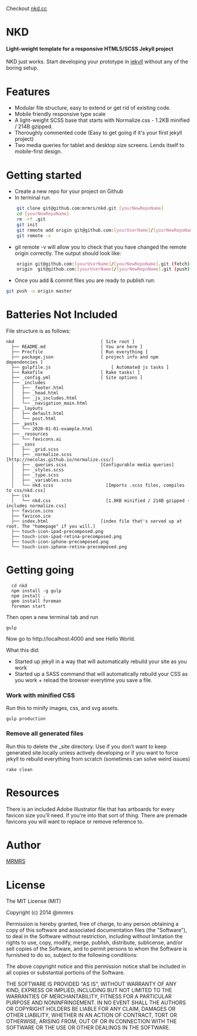 Checkout [nkd.cc](http://nkd.cc "NKD")

# NKD

#### Light-weight template for a responsive HTML5/SCSS Jekyll project

NKD just works.
Start developing your prototype in [jekyll](http://jekyllrb.com "Jekyll - Simple, blog-aware, static sites")
without any of the boring setup.

# Features

* Modular file structure, easy to extend or get rid of existing code.
* Mobile friendly responsive type scale
* A light-weight SCSS base that starts with Normalize.css - 1.2KB minified / 214B gzipped.
* Thoroughly commented code (Easy to get going if it's your first jekyll project)
* Two media queries for tablet and desktop size screens. Lends itself to mobile-first design.

# Getting started

* Create a new repo for your project on Github
* In terminal run
```bash
    git clone git@github.com:mrmrs/nkd.git [yourNewRepoName]
    cd [yourNewRepoName]
    rm -rf .git
    git init
    git remote add origin git@github.com:[yourUserName]/[yourNewRepoName].git
    git remote -v
```

* git remote -v will allow you to check that you have changed the remote origin correctly. The output should look like:
```bash
    origin git@github.com:[yourUserName]/[yourNewRepoName].git (fetch)
    origin  git@github.com:[yourUserName]/[yourNewRepoName].git (push)
```

* Once you add & commit files you are ready to publish run:
```bash
git push -u origin master
```

# Batteries Not Included

File structure is as follows:

```
nkd                                 [ Site root ]
  ├── README.md                     [ You are here ]
  ├── Procfile                      [ Run everything ]
  ├── package.json                  [ project info and npm dependencies ]
  ├── gulpfile.js                       [ Automated js tasks ]
  ├── Rakefile                      [ Rake tasks! ]
  ├── _config.yml                   [ Site options ]
  ├── _includes
  │   ├── _footer.html
  │   ├── _head.html
  │   ├── _js_includes.html
  │   └── _navigation_main.html
  ├── _layouts
  │   ├── default.html
  │   └── post.html
  ├── _posts
  │   └── 2020-01-01-example.html
  ├── _resources
  │   └── favicons.ai
  ├── _sass
  │   ├── _grid.scss
  │   ├── _normalize.scss           [http://necolas.github.io/normalize.css/]
  │   ├── _queries.scss             [Configurable media queries]
  │   ├── _styles.scss
  │   ├── _type.scss
  │   ├── _variables.scss
  │   └── nkd.scss                    [Imports .scss files, compiles to css/nkd.css]
  ├── css
  │   └── nkd.css                     [1.8KB minified / 214B gzipped - includes normalize.css]
  ├── favicon.icns
  ├── favicon.ico
  ├── index.html                    [index file that's served up at root. The "homepage" if you will.]
  ├── touch-icon-ipad-precomposed.png
  ├── touch-icon-ipad-retina-precomposed.png
  ├── touch-icon-iphone-precomposed.png
  └── touch-icon-iphone-retina-precomposed.png
```

# Getting going

```
  cd nkd
  npm install -g gulp
  npm install .
  gem install foreman
  foreman start
```

Then open a new terminal tab and run
```
gulp
```

Now go to http://localhost:4000 and see Hello World.

What this did:

* Started up jekyll in a way that will automatically rebuild your site as you work
* Started up a SASS command that will automatically rebuild your CSS as you work + reload the browser everytime you save a file.

### Work with minified CSS

Run this to minify images, css, and svg assets.

```
gulp production
```


### Remove all generated files

Run this to delete the _site directory. Use if you don't want to keep generated site locally unless actively developing or if
you want to force jekyll to rebuild everything from scratch (sometimes can solve weird issues)

```
rake clean
```

# Resources

There is an included Adobe Illustrator file that has artboards for every favicon size you'll need.
If you're into that sort of thing. There are premade favicons you will want to replace or remove
reference to.

# Author
[MRMRS](http://mrmrs.cc "Adam Morse - Designer Developer")

# License

The MIT License (MIT)

Copyright (c) 2014 @mrmrs

Permission is hereby granted, free of charge, to any person obtaining a copy
of this software and associated documentation files (the "Software"), to deal
in the Software without restriction, including without limitation the rights
to use, copy, modify, merge, publish, distribute, sublicense, and/or sell
copies of the Software, and to permit persons to whom the Software is
furnished to do so, subject to the following conditions:

The above copyright notice and this permission notice shall be included in
all copies or substantial portions of the Software.

THE SOFTWARE IS PROVIDED "AS IS", WITHOUT WARRANTY OF ANY KIND, EXPRESS OR
IMPLIED, INCLUDING BUT NOT LIMITED TO THE WARRANTIES OF MERCHANTABILITY,
FITNESS FOR A PARTICULAR PURPOSE AND NONINFRINGEMENT. IN NO EVENT SHALL THE
AUTHORS OR COPYRIGHT HOLDERS BE LIABLE FOR ANY CLAIM, DAMAGES OR OTHER
LIABILITY, WHETHER IN AN ACTION OF CONTRACT, TORT OR OTHERWISE, ARISING FROM,
OUT OF OR IN CONNECTION WITH THE SOFTWARE OR THE USE OR OTHER DEALINGS IN
THE SOFTWARE.

